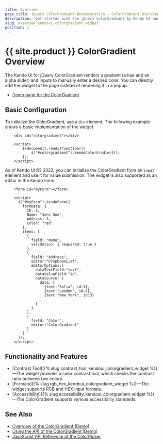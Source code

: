```yaml
---
title: Overview
page_title: jQuery ColorGradient Documentation - ColorGradient Overview
description: "Get started with the jQuery ColorGradient by Kendo UI and learn how to create, initialize, and enable the widget."
slug: overview_kendoui_colorgradient_widget
position: 1
---
```


# {{ site.product }} ColorGradient Overview

The Kendo UI for jQuery ColorGradient renders a gradient (a hue and an alpha slider) and inputs to manually enter a desired color. You can directly add the widget to the page instead of rendering it in a popup.

* [Demo page for the ColorGradient](https://demos.telerik.com/kendo-ui/colorgradient/index)

## Basic Configuration

To initialize the ColorGradient, use a `div` element. The following example shows a basic implementation of the widget.

```dojo
    <div id="colorgradient"></div>

    <script>
        $(document).ready(function(){
            $("#colorgradient").kendoColorGradient();
        });
    </script>
```

As of Kendo UI R3 2022, you can initialize the ColorGradient from an `input` element and use it for value submission. The widget is also supported as an editor in the Kendo Form.

```dojo
    <form id="myForm"></form>

    <script>
      $("#myForm").kendoForm({
        formData: {
          ID: 1,
          Name: "John Doe",
          Address: 3,
          Color: "red"
        },
        items: [
          {
            field: "Name",
            validation: { required: true }
          },
          {
            field: "Address",
            editor:"DropDownList",
            editorOptions:{
              dataTextField:"text",
              dataValueField:"id",
              dataSource: {
                data: [
                  {text:"Sofia", id:1},
                  {text:"London", id:2},
                  {text:"New York", id:3}
                ]
              }
            }
          },
          {
            field: "Color",
            editor:"ColorGradient"
          }
        ]
      });
    </script>
```

## Functionality and Features

* [Contrast Tool]({% slug contrast_tool_kendoui_colorgradient_widget %})&mdash;The widget provides a color contrast tool, which checks the contrast ratio between two colors.
* [Formats]({% slug rgb_hex_kendoui_colorgradient_widget %})&mdash;The widget supports RGB and HEX input formats.
* [Accessibility]({% slug accessibility_kendoui_colorgradient_widget %})&mdash;The ColorGradient supports various accessibility standards.

## See Also

* [Overview of the ColorGradient (Demo)](https://demos.telerik.com/kendo-ui/colorgradient/index)
* [Using the API of the ColorGradient (Demo)](https://demos.telerik.com/kendo-ui/colorgradient/api)
* [JavaScript API Reference of the ColorPicker](/api/javascript/ui/colorgradient)
